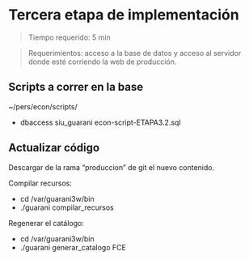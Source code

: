 # Tercera etapa de implementación

> Tiempo requerido: 5 min

> Requerimientos: acceso a la base de datos y acceso al servidor donde esté corriendo la web de producción.

## Scripts a correr en la base 

~/pers/econ/scripts/

- dbaccess siu_guarani econ-script-ETAPA3.2.sql


## Actualizar código 

Descargar de la rama “produccion” de git el nuevo contenido.

Compilar recursos: 
- cd /var/guarani3w/bin 
- ./guarani compilar_recursos

Regenerar el catálogo: 
- cd /var/guarani3w/bin 
- ./guarani generar_catalogo FCE
